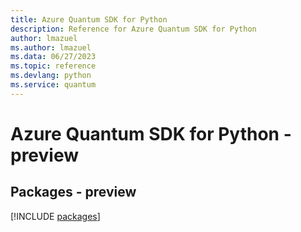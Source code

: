 ```yaml
---
title: Azure Quantum SDK for Python
description: Reference for Azure Quantum SDK for Python
author: lmazuel
ms.author: lmazuel
ms.data: 06/27/2023
ms.topic: reference
ms.devlang: python
ms.service: quantum
---
```

# Azure Quantum SDK for Python - preview
## Packages - preview
[!INCLUDE [packages](quantum-index.md)]
